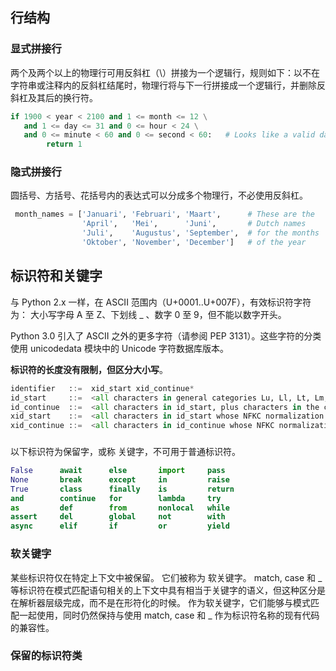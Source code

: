 
## 行结构
### 显式拼接行
两个及两个以上的物理行可用反斜杠（\）拼接为一个逻辑行，规则如下：以不在字符串或注释内的反斜杠结尾时，物理行将与下一行拼接成一个逻辑行，并删除反斜杠及其后的换行符。
```python
if 1900 < year < 2100 and 1 <= month <= 12 \
   and 1 <= day <= 31 and 0 <= hour < 24 \
   and 0 <= minute < 60 and 0 <= second < 60:   # Looks like a valid date
        return 1
```
### 隐式拼接行
圆括号、方括号、花括号内的表达式可以分成多个物理行，不必使用反斜杠。
```python
 month_names = ['Januari', 'Februari', 'Maart',      # These are the
                'April',   'Mei',      'Juni',       # Dutch names
                'Juli',    'Augustus', 'September',  # for the months
                'Oktober', 'November', 'December']   # of the year
```
## 标识符和关键字
与 Python 2.x 一样，在 ASCII 范围内（U+0001..U+007F），有效标识符字符为： 大小写字母 A 至 Z、下划线 _ 、数字 0 至 9，但不能以数字开头。

Python 3.0 引入了 ASCII 之外的更多字符（请参阅 PEP 3131）。这些字符的分类使用 unicodedata 模块中的 Unicode 字符数据库版本。

**标识符的长度没有限制，但区分大小写**。
```python
identifier   ::=  xid_start xid_continue*
id_start     ::=  <all characters in general categories Lu, Ll, Lt, Lm, Lo, Nl, the underscore, and characters with the Other_ID_Start property>
id_continue  ::=  <all characters in id_start, plus characters in the categories Mn, Mc, Nd, Pc and others with the Other_ID_Continue property>
xid_start    ::=  <all characters in id_start whose NFKC normalization is in "id_start xid_continue*">
xid_continue ::=  <all characters in id_continue whose NFKC normalization is in "id_continue*">
```
### 
以下标识符为保留字，或称 关键字，不可用于普通标识符。
```python
False      await      else       import     pass
None       break      except     in         raise
True       class      finally    is         return
and        continue   for        lambda     try
as         def        from       nonlocal   while
assert     del        global     not        with
async      elif       if         or         yield
```
### 软关键字
某些标识符仅在特定上下文中被保留。 它们被称为 软关键字。 match, case 和 _ 等标识符在模式匹配语句相关的上下文中具有相当于关键字的语义，但这种区分是在解析器层级完成，而不是在形符化的时候。
作为软关键字，它们能够与模式匹配一起使用，同时仍然保持与使用 match, case 和 _ 作为标识符名称的现有代码的兼容性。
### 保留的标识符类